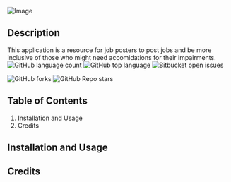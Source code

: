 ![Image](https://i.im.ge/2022/11/16/SOZ8v6.EEDC35E7-0872-4AE8-89B0-89A45A60E34F-4-5005-c.jpg)
## Description 
This application is a resource for job posters to post jobs and be more inclusive of those who might need accomidations for their impairments.  
![GitHub language count](https://img.shields.io/github/languages/count/Antonomy/invisible_strengths_job_poster_3db)
![GitHub top language](https://img.shields.io/github/languages/top/Antonomy/invisible_strengths_job_poster_3db?color=yellow)
![Bitbucket open issues](https://img.shields.io/bitbucket/issues/Antonomy/invisible_strengths_job_poster_3db)

![GitHub forks](https://img.shields.io/github/forks/Antonomy/invisible_strengths_job_poster_3db?style=social)
![GitHub Repo stars](https://img.shields.io/github/stars/Antonomy/invisible_strengths_job_poster_3db?style=social)
## Table of Contents 
1. Installation and Usage
2. Credits

## Installation and Usage

## Credits

##

